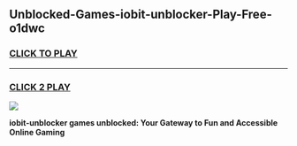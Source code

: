 
## Unblocked-Games-iobit-unblocker-Play-Free-o1dwc
<h3>
<a href="https://premium76.site?title=iobit-unblocker&ref=21A">CLICK TO PLAY</a></h3>
<hr>

<h3>
<a href="https://premium76.site?title=iobit-unblocker&ref=21A">CLICK 2 PLAY</a>
  
</h3>

<a href="https://premium76.site?title=iobit-unblocker&ref=21A"><img src="https://clearcache.store/games.png"></a>


**iobit-unblocker games unblocked: Your Gateway to Fun and Accessible Online Gaming**
